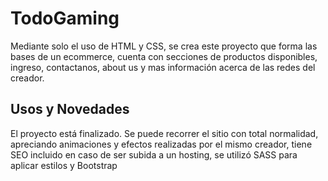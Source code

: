 # TodoGaming

Mediante solo el uso de HTML y CSS, se crea este proyecto que forma las bases de un ecommerce, cuenta con secciones de productos disponibles, ingreso, contactanos, about us y mas información acerca de las redes del creador.

## Usos y Novedades

El proyecto está finalizado. Se puede recorrer el sitio con total normalidad, apreciando animaciones y efectos realizadas por el mismo creador, tiene SEO incluido en caso de ser subida a un hosting, se utilizó SASS para aplicar estilos y Bootstrap
